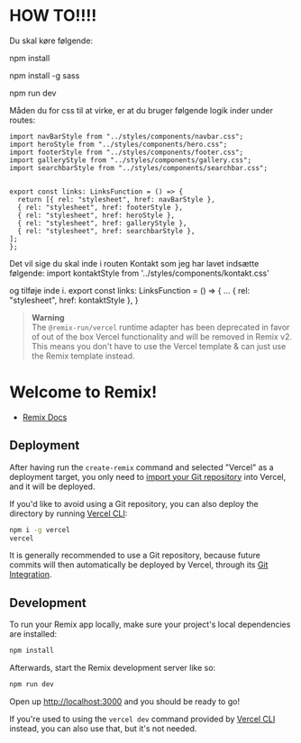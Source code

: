 # HOW TO!!!!
Du skal køre følgende:

npm install

npm install -g sass

npm run dev

Måden du for css til at virke, er at du bruger følgende logik inder under routes:
```
import navBarStyle from "../styles/components/navbar.css";
import heroStyle from "../styles/components/hero.css";
import footerStyle from "../styles/components/footer.css";
import galleryStyle from "../styles/components/gallery.css";
import searchbarStyle from "../styles/components/searchbar.css";


export const links: LinksFunction = () => {
  return [{ rel: "stylesheet", href: navBarStyle },
  { rel: "stylesheet", href: footerStyle },
  { rel: "stylesheet", href: heroStyle },
  { rel: "stylesheet", href: galleryStyle },
  { rel: "stylesheet", href: searchbarStyle },
];
};
```

Det vil sige du skal inde i routen Kontakt som jeg har lavet indsætte følgende:
import kontaktStyle from '../styles/components/kontakt.css'

og tilføje inde i.
export const links: LinksFunction = () => {
    ...
  { rel: "stylesheet", href: kontaktStyle },
}

> **Warning**  
> The `@remix-run/vercel` runtime adapter has been deprecated in favor of out of
> the box Vercel functionality and will be removed in Remix v2.  
> This means you don't have to use the Vercel template & can just use the Remix
> template instead.

# Welcome to Remix!

- [Remix Docs](https://remix.run/docs)

## Deployment

After having run the `create-remix` command and selected "Vercel" as a deployment target, you only need to [import your Git repository](https://vercel.com/new) into Vercel, and it will be deployed.

If you'd like to avoid using a Git repository, you can also deploy the directory by running [Vercel CLI](https://vercel.com/cli):

```sh
npm i -g vercel
vercel
```

It is generally recommended to use a Git repository, because future commits will then automatically be deployed by Vercel, through its [Git Integration](https://vercel.com/docs/concepts/git).

## Development

To run your Remix app locally, make sure your project's local dependencies are installed:

```sh
npm install
```

Afterwards, start the Remix development server like so:

```sh
npm run dev
```

Open up [http://localhost:3000](http://localhost:3000) and you should be ready to go!

If you're used to using the `vercel dev` command provided by [Vercel CLI](https://vercel.com/cli) instead, you can also use that, but it's not needed.
